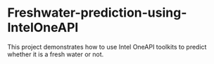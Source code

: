 # Freshwater-prediction-using-IntelOneAPI
This project demonstrates how to use Intel OneAPI toolkits to predict whether it is a fresh water or not.
